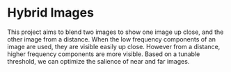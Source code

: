 # Hybrid Images

This project aims to blend two images to show one image up close, and the other image from a distance. When the low frequency components of an image are used, they are visible easily up close. However from a distance, higher frequency components are more visible. Based on a tunable threshold, we can optimize the salience of near and far images.
